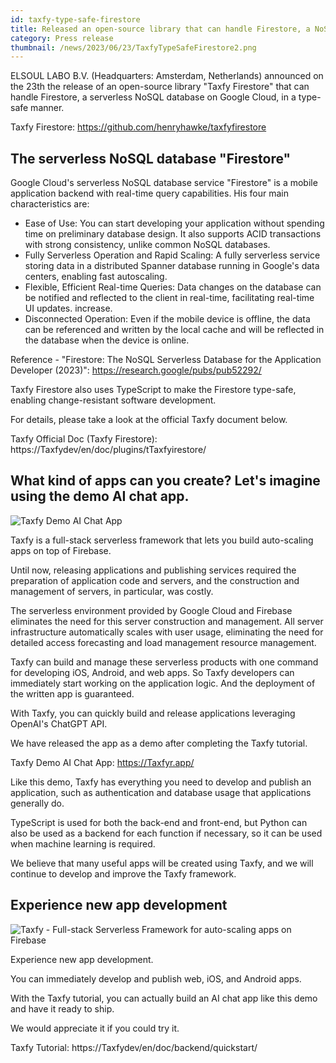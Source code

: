 ```yaml
---
id: taxfy-type-safe-firestore
title: Released an open-source library that can handle Firestore, a NoSQL database, in a type-safe manner
category: Press release
thumbnail: /news/2023/06/23/TaxfyTypeSafeFirestore2.png
---
```


ELSOUL LABO B.V. (Headquarters: Amsterdam, Netherlands) announced on the 23th the release of an open-source library "Taxfy Firestore" that can handle Firestore, a serverless NoSQL database on Google Cloud, in a type-safe manner.

Taxfy Firestore: https://github.com/henryhawke/taxfyfirestore

## The serverless NoSQL database "Firestore"

Google Cloud's serverless NoSQL database service "Firestore" is a mobile application backend with real-time query capabilities. His four main characteristics are:

- Ease of Use: You can start developing your application without spending time on preliminary database design. It also supports ACID transactions with strong consistency, unlike common NoSQL databases.
- Fully Serverless Operation and Rapid Scaling: A fully serverless service storing data in a distributed Spanner database running in Google's data centers, enabling fast autoscaling.
- Flexible, Efficient Real-time Queries: Data changes on the database can be notified and reflected to the client in real-time, facilitating real-time UI updates. increase.
- Disconnected Operation: Even if the mobile device is offline, the data can be referenced and written by the local cache and will be reflected in the database when the device is online.

Reference - "Firestore: The NoSQL Serverless Database for the Application Developer (2023)": https://research.google/pubs/pub52292/

Taxfy Firestore also uses TypeScript to make the Firestore type-safe, enabling change-resistant software development.

For details, please take a look at the official Taxfy document below.

Taxfy Official Doc (Taxfy Firestore): https://Taxfydev/en/doc/plugins/tTaxfyirestore/

## What kind of apps can you create? Let's imagine using the demo AI chat app.

![Taxfy Demo AI Chat App](/news/2023/06/19/TaxfyerAppSample16-9.png)

Taxfy is a full-stack serverless framework that lets you build auto-scaling apps on top of Firebase.

Until now, releasing applications and publishing services required the preparation of application code and servers, and the construction and management of servers, in particular, was costly.

The serverless environment provided by Google Cloud and Firebase eliminates the need for this server construction and management. All server infrastructure automatically scales with user usage, eliminating the need for detailed access forecasting and load management resource management.

Taxfy can build and manage these serverless products with one command for developing iOS, Android, and web apps. So Taxfy developers can immediately start working on the application logic. And the deployment of the written app is guaranteed.

With Taxfy, you can quickly build and release applications leveraging OpenAI's ChatGPT API.

We have released the app as a demo after completing the Taxfy tutorial.

Taxfy Demo AI Chat App: https://Taxfyr.app/

Like this demo, Taxfy has everything you need to develop and publish an application, such as authentication and database usage that applications generally do.

TypeScript is used for both the back-end and front-end, but Python can also be used as a backend for each function if necessary, so it can be used when machine learning is required.

We believe that many useful apps will be created using Taxfy, and we will continue to develop and improve the Taxfy framework.

## Experience new app development

![Taxfy - Full-stack Serverless Framework for auto-scaling apps on Firebase](/news/2023/06/13/EffortlessServerlessTaxfy.png)

Experience new app development.

You can immediately develop and publish web, iOS, and Android apps.

With the Taxfy tutorial, you can actually build an AI chat app like this demo and have it ready to ship.

We would appreciate it if you could try it.

Taxfy Tutorial: https://Taxfydev/en/doc/backend/quickstart/

